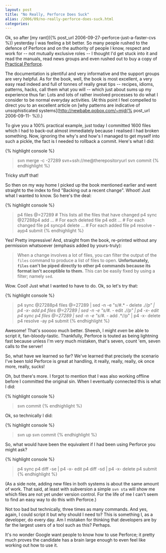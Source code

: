 ```yaml
---
layout: post
title: "No Really, Perforce Does Suck"
alias: /2006/09/no-really-perforce-does-suck.html
categories:
---
```

Ok, so after [my rant]({% post_url 2006-09-27-perforce-just-a-faster-cvs %}) yesterday I was feeling a bit better. So many people rushed to the defence of Perforce and on the authority of people I know, respect and work for -- not mutually exclusive roles -- I thought I'd get stuck into it and read the manuals, read news groups and even rushed out to buy a copy of [Practical Perforce](http://www.oreilly.com/catalog/practicalperforce/).

The documentation is plentiful and very informative and the support groups are very helpful. As for the book, well, the book is most excellent, a very easy read indeed and full of tonnes of really great tips -- recipes, idioms, patterns, hacks, call them what you will -- which just about sums up my experience thus far: Lots and lots of rather involved processes to do what I consider to be normal everyday activities. (At this point I feel compelled to direct you to an excellent article on [why patterns are indicative of unsophisticated systems](http://newbabe.pobox.com/~mjd{% post_url 2006-09-11- %}).)

To give you a 100% practical example, just today I committed 1600 files which I had to back-out almost immediately because I realised I had broken something. Now, ignoring the why's and how's I managed to get myself into such a pickle, the fact is I needed to rollback a commit. Here's what I did:

{% highlight console %}
> svn merge -c -27289 svn+ssh://me@therepositoryurl
> svn commit
{% endhighlight %}

Tricky stuff that!

So then on my way home I picked up the book mentioned earlier and went straight to the index to find "Backing out a recent change". Whoot! Just what I wanted to know. So here's the deal:

{% highlight console %}
> p4 files @=27289         # This lists all the files that have changed
> p4 sync @27288p4 add ... # For each deleted file
> p4 edit ...              # For each changed file
> p4 syncp4 delete ...     # For each added file
> p4 resolve -ayp4 submit
{% endhighlight %}

Yes! Pretty impressive! And, straight from the book, re-printed without any permission whatsoever (emphasis added by yours-truly):

> When a change involves a lot of files, you can filter the output of the `files` command to produce a list of files to open. **Unfortunately, `files` can't be piped directly to other p4 commands because its format isn't acceptible to them.** This can be easily fixed by using a filter; namely `sed`.

Wow. Cool! Just what I wanted to have to do. Ok, so let's try that:

{% highlight console %}
> p4 sync @27288p4 files @=27289 | sed -n -e "s/#.* - delete .*//p" | p4 -x- add
> p4 files @=27289 | sed -n -e "s/#.* - edit .*//p" | p4 -x- edit
> p4 sync
> p4 files @=27289 | sed -n -e "s/#.* - add .*//p" | p4 -x- delete
> p4 resolve -ay
> p4 submit
{% endhighlight %}

Awesome! That's sooooo much better. Sheesh, I might _even_ be able to script it, fan-bloody-tastic. Thankfully, Perforce is touted as being lightning fast because unless I'm very much mistaken, that's seven, count 'em, seven calls to the server!

So, what have we learned so far? We've learned that precisely the scenario I've been told Perforce is great at handling, it really, really, really, ok once more, really, sucks!

Oh, but there's more. I forgot to mention that I was also working offline before I committed the original sin. When I eventually connected this is what I did:

{% highlight console %}
> svn commit
{% endhighlight %}

Ok, so technically I did:

{% highlight console %}
> svn up
> svn commit
{% endhighlight %}

So, what would have been the equivalent if I had been using Perforce you might ask?

{% highlight console %}
> p4 sync
> p4 diff -se | p4 -x- edit
> p4 diff -sd | p4 -x- delete
> p4 submit
{% endhighlight %}

(As a side note, adding new files in both systems is about the same amount of work. That said, at least with subversion a simple `svn sta` will show me which files are not yet under version control. For the life of me I can't seem to find an easy way to do this with Perforce.)

Not too bad but technically, three times as many commands. And yes, again, I could script it but why should I need to? This is something I, as a developer, do every day. Am I mistaken for thinking that developers are by far the largest users of a tool such as this? Perhaps.

It's no wonder Google want people to know how to use Perforce; it pretty much proves the candidate has a brain large enough to even feel like working out how to use it.
